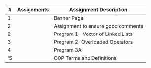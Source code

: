 |# | Assignments | Assignment Description              |
|--|-------------|-------------------------------------|          
|1 |             | Banner Page                         | 
|2 |             | Assignment to ensure good comments  |
|2 |             | Program 1- Vector of Linked Lists   |
|3 |             | Program 2-Overloaded Operators      |
|4 |             | Program 3A                          |
'5 |             | OOP Terms and Definitions           |
